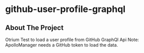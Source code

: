 # github-user-profile-graphql

## About The Project
Otrium Test to load a user profile from GitHub GraphQl Api
Note: ApolloManager needs a GitHub token to load the data.